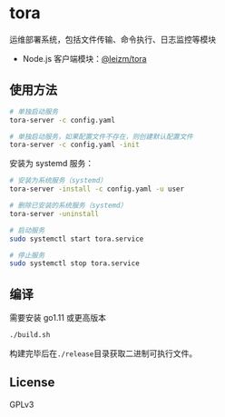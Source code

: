 # tora

运维部署系统，包括文件传输、命令执行、日志监控等模块

- Node.js 客户端模块：[@leizm/tora](https://github.com/leizongmin/tora-nodejs)

## 使用方法

```bash
# 单独启动服务
tora-server -c config.yaml

# 单独启动服务，如果配置文件不存在，则创建默认配置文件
tora-server -c config.yaml -init
```

安装为 systemd 服务：

```bash
# 安装为系统服务（systemd）
tora-server -install -c config.yaml -u user

# 删除已安装的系统服务（systemd）
tora-server -uninstall

# 启动服务
sudo systemctl start tora.service

# 停止服务
sudo systemctl stop tora.service
```

## 编译

需要安装 go1.11 或更高版本

```bash
./build.sh
```

构建完毕后在`./release`目录获取二进制可执行文件。

## License

GPLv3
